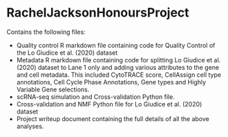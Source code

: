 # RachelJacksonHonoursProject
Contains the following files:
* Quality control R markdown file containing code for Quality Control of the Lo Giudice et al. (2020) dataset
* Metadata R markdown file containing code for splitting Lo Giudice et al. (2020) dataset to Lane 1 only and adding various attributes to the gene and cell metadata. This included CytoTRACE score, CellAssign cell type annotations, Cell Cycle Phase Annotations, Gene types and Highly Variable Gene selections.
* scRNA-seq simulation and Cross-validation Python file.
* Cross-validation and NMF Python file for Lo Giudice et al. (2020) dataset
* Project writeup document containing the full details of all the above analyses. 
